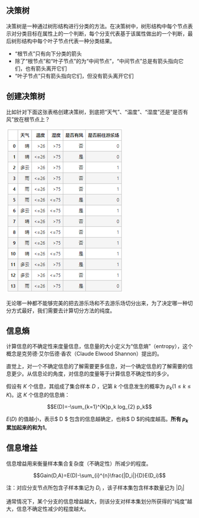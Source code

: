 ## 决策树

决策树是一种通过树形结构进行分类的方法。在决策树中，树形结构中每个节点表示对分类目标在属性上的一个判断，每个分支代表基于该属性做出的一个判断，最后树形结构中每个叶子节点代表一种分类结果。

- “根节点”只有向下分类的箭头
- 除了“根节点”和“叶子节点”的为“中间节点”，“中间节点”总是有箭头指向它们，也有箭头离开它们
- “叶子节点”只有箭头指向它们，但没有箭头离开它们

## 创建决策树

比如针对下面这张表格创建决策树，到底把“天气”、“温度”、“湿度”还是“是否有风”放在根节点上？

![](./init_dt_data.png)

无论哪一种都不能够完美的把去游乐场和不去游乐场切分出来，为了决定哪一种切分方式最好，我们需要去计算切分方法的纯度。

## 信息熵

计算信息的不确定性来度量信息，信息量的大小定义为“信息熵”（entropy），这个概念是克劳德·艾尔伍德·香农（Claude Elwood Shannon）提出的。

直觉上，对一个不确定信息的了解需要更多信息，对一个确定信息的了解需要的信息更少。从信息论的角度，对信息的度量等于计算信息不确定性的多少。

假设有 $K$ 个信息，其组成了集合样本 $D$ ，记第 $k$ 个信息发生的概率为 $p_k(1≤k≤K)$。这 $K$ 个信息的信息熵：

$$E(D)=-\sum_{k=1}^{K}p_k log_{2} p_k$$

$E(D)$ 的值越小，表示$ D $ 包含的信息越确定，也称$ D $的纯度越高。**所有 $p_k$ 累加起来的和为1**。

## 信息增益

信息增益用来衡量样本集合复杂度（不确定性）所减少的程度。

$$Gain(D,A)=E(D)-\sum_{i}^{n}\frac{|D_i|}{D}E(D_i)$$

注：对应分支节点所包含子样本集记为 $D_i$ ，该子样本集包含样本数量记为 $|D_i|$

通常情况下，某个分支的信息增益越大，则该分支对样本集划分所获得的“纯度”越大，信息不确定性减少的程度越大。